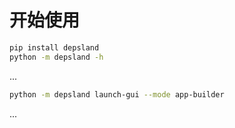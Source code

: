 # 开始使用

```sh
pip install depsland
python -m depsland -h
```

...

```sh
python -m depsland launch-gui --mode app-builder
```

...

